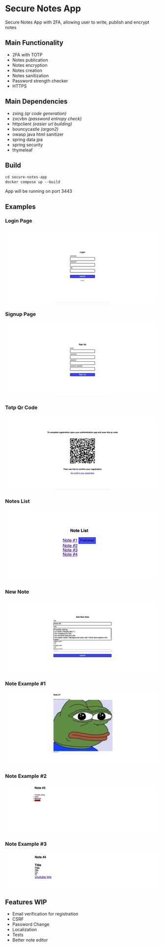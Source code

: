 # Secure Notes App
Secure Notes App with 2FA, allowing user to write, publish and encrypt notes

## Main Functionality
- 2FA with TOTP
- Notes publication
- Notes encryption
- Notes creation
- Notes sanitization
- Password strength checker
- HTTPS

## Main Dependencies
- zxing _(qr code generation)_
- zxcvbn _(password entropy check)_
- httpclient _(easier url building)_
- bouncycastle _(argon2)_
- owasp java html sanitizer
- spring data jpa
- spring security
- thymeleaf

## Build
```
cd secure-notes-app
docker compose up --build
```
App will be running on port 3443

## Examples

### Login Page
![login](img/signin.png)
### Signup Page
![signup](img/signup.png)
### Totp Qr Code
![totp qr code](img/totp.png)
### Notes List
![notes list](img/note-list.png)
### New Note
![new note](img/add-note.png)
### Note Example #1
![note #1](img/note-1.png)
### Note Example #2
![note #2](img/note-3.png)
### Note Example #3
![note #3](img/note-4.png)

## Features WIP
- Email verification for registration
- CSRF
- Password Change
- Localization
- Tests
- Better note editor

